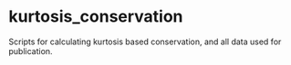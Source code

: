 # kurtosis_conservation
Scripts for calculating kurtosis based conservation, and all data used for publication.
